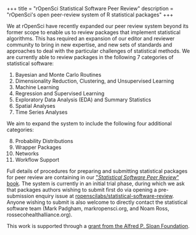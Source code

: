 +++
title = "rOpenSci Statistical Software Peer Review"
description = "rOpenSci's open peer-review system of R statistical packages"
+++

We at rOpenSci have recently expanded our peer review system beyond its former scope to enable us to review packages that implement statistical algorithms. This has required an expansion of our editor and reviewer community to bring in new expertise, and new sets of standards and approaches to deal with the particular challenges of statistical methods. We are currently able to review packages in the following 7 categories of statistical software:

1. Bayesian and Monte Carlo Routines
2. Dimensionality Reduction, Clustering, and Unsupervised Learning
3. Machine Learning
4. Regression and Supervised Learning
5. Exploratory Data Analysis (EDA) and Summary Statistics
6. Spatial Analyses
7. Time Series Analyses

We aim to expand the system to include the following four additional categories:

8. Probability Distributions
9. Wrapper Packages
10. Networks
11. Workflow Support

Full details of procedures for preparing and submitting statistical packages for peer review are containing in our ["*Statistical Software Peer Review*" book](https://ropenscilabs.github.io/statistical-software-review-book/index.html). The system is currently in an initial trial phase, during which we ask that packages authors wishing to submit first do via opening a pre-submission enquiry issue at [ropenscilabs/statistical-software-review](https://github.com/ropenscilabs/statistical-software-review). Anyone wishing to submit is also welcome to directly contact the statistical software team (Mark Padgham, mark<at>ropensci.org, and Noam Ross, ross<at>ecohealthalliance.org).

This work is supported through a [grant from the Alfred P. Sloan Foundation](/blog/2019/07/15/expanding-software-review/).
